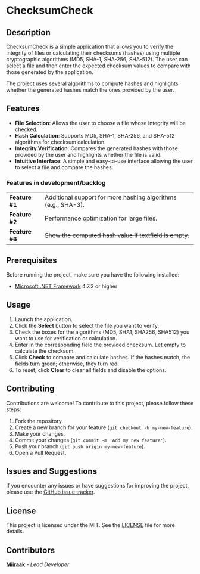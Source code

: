 # ChecksumCheck

## Description

ChecksumCheck is a simple application that allows you to verify the integrity of files or calculating their checksums (hashes) using multiple cryptographic algorithms (MD5, SHA-1, SHA-256, SHA-512). The user can select a file and then enter the expected checksum values to compare with those generated by the application.

The project uses several algorithms to compute hashes and highlights whether the generated hashes match the ones provided by the user.

## Features
- **File Selection**: Allows the user to choose a file whose integrity will be checked.
- **Hash Calculation**: Supports MD5, SHA-1, SHA-256, and SHA-512 algorithms for checksum calculation.
- **Integrity Verification**: Compares the generated hashes with those provided by the user and highlights whether the file is valid.
- **Intuitive Interface**: A simple and easy-to-use interface allowing the user to select a file and compare the hashes.

### Features in development/backlog
|||
|---|---|
| **Feature #1** | Additional support for more hashing algorithms (e.g., SHA-3). | 
| **Feature #2** | Performance optimization for large files. |
| ~~**Feature #3**~~ | ~~Show the computed hash value if textfield is empty.~~ |

## Prerequisites

Before running the project, make sure you have the following installed:

- [Microsoft .NET Framework](https://dotnet.microsoft.com/download/dotnet-framework) 4.7.2 or higher

## Usage
1. Launch the application.
2. Click the **Select** button to select the file you want to verify.
5. Check the boxes for the algorithms (MD5, SHA1, SHA256, SHA512) you want to use for verification or calculation.
6. Enter in the corresponding field the provided checksum. Let empty to calculate the checksum.
6. Click **Check** to compare and calculate hashes. If the hashes match, the fields turn green; otherwise, they turn red.
7. To reset, click **Clear** to clear all fields and disable the options.

## Contributing

Contributions are welcome! To contribute to this project, please follow these steps:

1. Fork the repository.
2. Create a new branch for your feature (`git checkout -b my-new-feature`).
3. Make your changes.
4. Commit your changes (`git commit -m 'Add my new feature'`).
5. Push your branch (`git push origin my-new-feature`).
6. Open a Pull Request.

## Issues and Suggestions

If you encounter any issues or have suggestions for improving the project, please use the [GitHub issue tracker](https://github.com/Miiraak/ChecksumCheck/issues).

## License

This project is licensed under the MIT. See the [LICENSE](./LICENSE) file for more details.

## Contributors

[**Miiraak**](https://github.com/Miiraak) - *Lead Developer*
